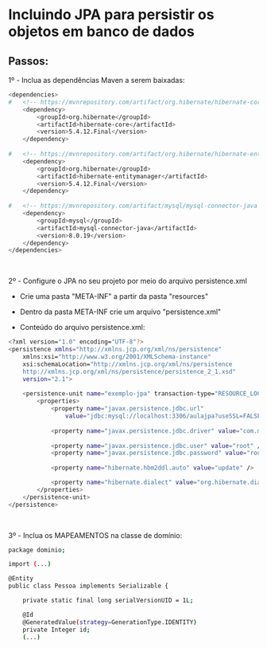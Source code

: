 # Incluindo JPA para persistir os objetos em banco de dados 

## Passos:

1º - Inclua as dependências Maven a serem baixadas: 

```bash
<dependencies>
#   <!-- https://mvnrepository.com/artifact/org.hibernate/hibernate-core -->
    <dependency>
	    <groupId>org.hibernate</groupId>
		<artifactId>hibernate-core</artifactId>
		<version>5.4.12.Final</version>
    </dependency>
		
#   <!-- https://mvnrepository.com/artifact/org.hibernate/hibernate-entitymanager -->
    <dependency>
	    <groupId>org.hibernate</groupId>
		<artifactId>hibernate-entitymanager</artifactId>
		<version>5.4.12.Final</version>
    </dependency>
		
#   <!-- https://mvnrepository.com/artifact/mysql/mysql-connector-java -->
    <dependency>
	    <groupId>mysql</groupId>
	    <artifactId>mysql-connector-java</artifactId>
	    <version>8.0.19</version>
    </dependency>
</dependencies>
```
<br/>

2º - Configure o JPA no seu projeto por meio do arquivo persistence.xml 

  - Crie uma pasta "META-INF" a partir da pasta "resources"
  
  - Dentro da pasta META-INF crie um arquivo "persistence.xml"
  
  - Conteúdo do arquivo persistence.xml: 
  
```bash
<?xml version="1.0" encoding="UTF-8"?>
<persistence xmlns="http://xmlns.jcp.org/xml/ns/persistence"
	xmlns:xsi="http://www.w3.org/2001/XMLSchema-instance"
	xsi:schemaLocation="http://xmlns.jcp.org/xml/ns/persistence 
	http://xmlns.jcp.org/xml/ns/persistence/persistence_2_1.xsd"
	version="2.1">
	
	<persistence-unit name="exemplo-jpa" transaction-type="RESOURCE_LOCAL">
	    <properties>
			<property name="javax.persistence.jdbc.url"
				value="jdbc:mysql://localhost:3306/aulajpa?useSSL=FALSE&amp;serverTimezone=UTC" />
				
		    <property name="javax.persistence.jdbc.driver" value="com.mysql.jdbc.Driver" />
				
			<property name="javax.persistence.jdbc.user" value="root" />
			<property name="javax.persistence.jdbc.password" value="root" />
			
			<property name="hibernate.hbm2ddl.auto" value="update" />

		    <property name="hibernate.dialect" value="org.hibernate.dialect.MySQL8Dialect" />
	    </properties>
    </persistence-unit>
</persistence> 
```
<br/>

3º - Inclua os MAPEAMENTOS na classe de domínio: 

```bash
package dominio;

import (...)

@Entity
public class Pessoa implements Serializable {

    private static final long serialVersionUID = 1L;

    @Id
    @GeneratedValue(strategy=GenerationType.IDENTITY)
    private Integer id;
    (...) 
```